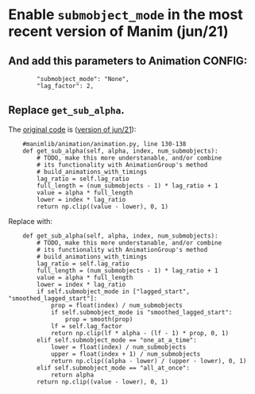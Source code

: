 # Enable `submobject_mode` in the most recent version of Manim (jun/21)

## And add this parameters to Animation CONFIG:

```python3
        "submobject_mode": "None",
        "lag_factor": 2,
```

## Replace `get_sub_alpha`.

The [original code](https://github.com/3b1b/manim/blob/41792fdb5f9578c7e49455e19416b8474f29f2a8/manimlib/animation/animation.py#L130) is ([version of jun/21](https://github.com/3b1b/manim/tree/41792fdb5f9578c7e49455e19416b8474f29f2a8)):

```python3
    #manimlib/animation/animation.py, line 130-138
    def get_sub_alpha(self, alpha, index, num_submobjects):
        # TODO, make this more understanable, and/or combine
        # its functionality with AnimationGroup's method
        # build_animations_with_timings
        lag_ratio = self.lag_ratio
        full_length = (num_submobjects - 1) * lag_ratio + 1
        value = alpha * full_length
        lower = index * lag_ratio
        return np.clip((value - lower), 0, 1)
```

Replace with:

```python3
    def get_sub_alpha(self, alpha, index, num_submobjects):
        # TODO, make this more understanable, and/or combine
        # its functionality with AnimationGroup's method
        # build_animations_with_timings
        lag_ratio = self.lag_ratio
        full_length = (num_submobjects - 1) * lag_ratio + 1
        value = alpha * full_length
        lower = index * lag_ratio
        if self.submobject_mode in ["lagged_start", "smoothed_lagged_start"]:
            prop = float(index) / num_submobjects
            if self.submobject_mode is "smoothed_lagged_start":
                prop = smooth(prop)
            lf = self.lag_factor
            return np.clip(lf * alpha - (lf - 1) * prop, 0, 1)
        elif self.submobject_mode == "one_at_a_time":
            lower = float(index) / num_submobjects
            upper = float(index + 1) / num_submobjects
            return np.clip((alpha - lower) / (upper - lower), 0, 1)
        elif self.submobject_mode == "all_at_once":
            return alpha
        return np.clip((value - lower), 0, 1)
```
